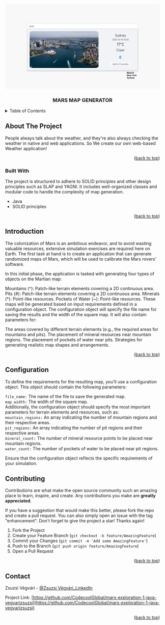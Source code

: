 <a name="readme-top"></a>


<!-- PROJECT LOGO -->
<br />
<div align="center">

![Weather App Screenshot](https://github.com/CodecoolGlobal/weather-app-javascript-vegvarizsuzsi/blob/development/public/images/weather_app.png)

<h3 align="center">MARS MAP GENERATOR</h3>
</div>



<!-- TABLE OF CONTENTS -->
<details>
  <summary>Table of Contents</summary>
  <ol>
    <li>
      <a href="#about-the-project">About The Project</a>
      <ul>
        <li><a href="#built-with">Built With</a></li>
      </ul>
    </li>
    <li>
      <a href="#getting-started">Getting Started</a>
      <ul>        
        <li><a href="#installation">Installation</a></li>
      </ul>
    </li>
    <li><a href="#features">Features</a></li>   
    <li><a href="#contributing">Contributing</a></li>
    <li><a href="#contact">Contact</a></li>    
  </ol>
</details>



<!-- ABOUT THE PROJECT -->
## About The Project

People always talk about the weather, and they're also always checking the weather in native and web applications. So We create our own web-based Weather application!
<p align="right">(<a href="#readme-top">back to top</a>)</p>



### Built With

The project is structured to adhere to SOLID principles and other design principles such as SLAP and YAGNI. It includes well-organized classes and modular code to handle the complexity of map generation.

* Java
* SOLID principles



<p align="right">(<a href="#readme-top">back to top</a>)</p>


<!-- INTRODUCTION -->
## Introduction

The colonization of Mars is an ambitious endeavor, and to avoid wasting valuable resources, extensive simulation exercises are required here on Earth. The first task at hand is to create an application that can generate randomized maps of Mars, which will be used to calibrate the Mars rovers' software.

In this initial phase, the application is tasked with generating four types of objects on the Martian map:

Mountains (^): Patch-like terrain elements covering a 2D continuous area.
Pits (#): Patch-like terrain elements covering a 2D continuous area.
Minerals (*): Point-like resources.
Pockets of Water (~): Point-like resources.
These maps will be generated based on input requirements defined in a configuration object. The configuration object will specify the file name for saving the results and the width of the square map. It will also contain parameters for:

The areas covered by different terrain elements (e.g., the required areas for mountains and pits).
The placement of mineral resources near mountain regions.
The placement of pockets of water near pits.
Strategies for generating realistic map shapes and arrangements.

<p align="right">(<a href="#readme-top">back to top</a>)</p>

## Configuration
To define the requirements for the resulting map, you'll use a configuration object. This object should contain the following parameters:

`file_name:` The name of the file to save the generated map.  
`map_width:` The width of the square map.  
Additionally, the configuration object should specify the most important parameters for terrain elements and resources, such as:  
`mountain_regions:` An array indicating the number of mountain regions and their respective areas.  
`pit_regions:` An array indicating the number of pit regions and their respective areas.  
`mineral_count:` The number of mineral resource points to be placed near mountain regions.  
`water_count:` The number of pockets of water to be placed near pit regions. 


Ensure that the configuration object reflects the specific requirements of your simulation.


<!-- CONTRIBUTING -->
## Contributing

Contributions are what make the open source community such an amazing place to learn, inspire, and create. Any contributions you make are **greatly appreciated**.

If you have a suggestion that would make this better, please fork the repo and create a pull request. You can also simply open an issue with the tag "enhancement".
Don't forget to give the project a star! Thanks again!

1. Fork the Project
2. Create your Feature Branch (`git checkout -b feature/AmazingFeature`)
3. Commit your Changes (`git commit -m 'Add some AmazingFeature'`)
4. Push to the Branch (`git push origin feature/AmazingFeature`)
5. Open a Pull Request

<p align="right">(<a href="#readme-top">back to top</a>)</p>


<!-- CONTACT -->
## Contact

Zsuzsi Végvári - [@Zsuzsi Végvári_LinkedIn](https://www.linkedin.com/in/zsuzsiv%C3%A9gv%C3%A1ri/)


Project Link: [https://github.com/CodecoolGlobal/mars-exploration-1-java-vegvarizsuzsi](https://github.com/CodecoolGlobal/mars-exploration-1-java-vegvarizsuzsi)

<p align="right">(<a href="#readme-top">back to top</a>)</p>

[def]: https://developer.mozilla.org/static/img/web-docs-sprite.22a6a085fc69.png

